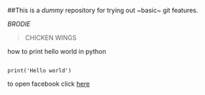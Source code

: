 ##This is a _dummy_ repository for trying out ~basic~ git features.

_BRODIE_


>CHICKEN WINGS 

how to print hello world in python
```

print('Hello world')
```
to open facebook click [here](https://www.facebook.com)


